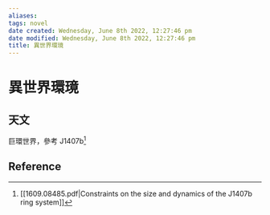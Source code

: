```yaml
---
aliases: 
tags: novel
date created: Wednesday, June 8th 2022, 12:27:46 pm
date modified: Wednesday, June 8th 2022, 12:27:46 pm
title: 異世界環璄
---
```


# 異世界環璄

## 天文

巨環世界，參考 J1407b[^1] 


## Reference

[^1]: [[1609.08485.pdf|Constraints on the size and dynamics of the J1407b ring system]]